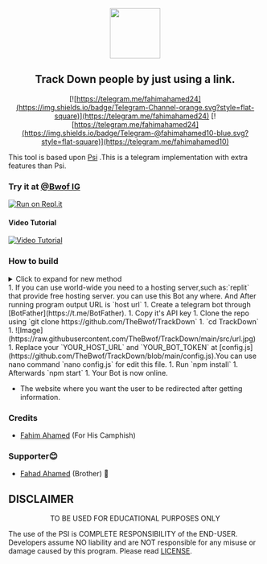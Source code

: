 <p align='center'><img style="height:100px;width:100px" src="src/icon.png" ></p>

<h2 align='center'>Track Down people by just using a link.</h2>

<div align="center">

[![https://telegram.me/fahimahamed24](https://img.shields.io/badge/Telegram-Channel-orange.svg?style=flat-square)](https://telegram.me/fahimahamed24)
[![https://telegram.me/fahimahamed24](https://img.shields.io/badge/Telegram-@fahimahamed10-blue.svg?style=flat-square)](https://telegram.me/fahimahamed10)

</div>

This tool is based upon [Psi](https://github.com/TheBwof/Psi) .This is a telegram implementation with extra features than Psi.
### Try it at [@Bwof IG](http://t.me/bwofigbot)


[![Run on Repl.it](https://repl.it/badge/github/TheBwof/TrackDown)](https://repl.it/github/TheBwof/TrackDown)
 
#### Video Tutorial 

[![Video Tutorial](https://github.com/TheBwof/TrackDown/blob/main/src/tutorial.jpg)](https://github.com/TheBwof/TrackDown/blob/main/src/tutorial.mp4)
 

### How to build
<details>
  <summary>Click to expand for new method</summary>
  
  hello friends, recently I added a new script. using this you can start this project easily:
  
  - Step 1: clone the ripo
  - Step 2: open folder
  - Step 3: execute run.sh by following
    `chmod +x run.sh`
    `./run.sh` or `bash run.sh`
  - Step 4: enter you telegram bot api key
  - step 5: enter(y) for use portforwarding,else (n)
  - then go ahed and enjoy 😊
  
</details>
1. If you can use world-wide you need to a hosting server,such as:`replit` that provide free hosting server. you can use this Bot any where. And After running program output URL is `host url`
1. Create a telegram bot through [BotFather](https://t.me/BotFather).
1. Copy it's API key
1. Clone the repo using `git clone https://github.com/TheBwof/TrackDown`
1. `cd TrackDown`
1. ![Image](https://raw.githubusercontent.com/TheBwof/TrackDown/main/src/url.jpg)
1. Replace your `YOUR_HOST_URL` and `YOUR_BOT_TOKEN` at [config.js](https://github.com/TheBwof/TrackDown/blob/main/config.js).You can use nano command `nano config.js` for edit this file.
1. Run `npm install`
1. Afterwards `npm start`
1. Your Bot is now online.

* The website where you want the user to be redirected after getting information.


### Credits
 * [Fahim Ahamed](https://www.facebook.com/fahimahamed24) (For His Camphish)

### Supporter😊
* [Fahad Ahamed](https://www.facebook.com/fahadahamed4) (Brother) 🖤

## DISCLAIMER
<p align="center">
 TO BE USED FOR EDUCATIONAL PURPOSES ONLY

</p>



The use of the PSI is COMPLETE RESPONSIBILITY of the END-USER. Developers assume NO liability and are NOT responsible for any misuse or damage caused by this program. Please read [LICENSE](LICENSE).




